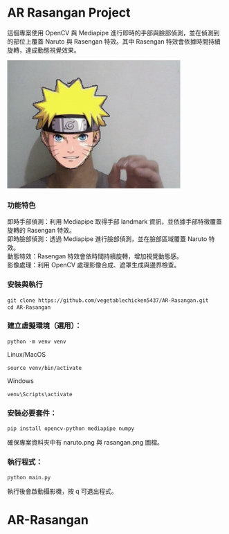 # AR Rasangan Project  
這個專案使用 OpenCV 與 Mediapipe 進行即時的手部與臉部偵測，並在偵測到的部位上覆蓋 Naruto 與 Rasengan 特效。其中 Rasengan 特效會依據時間持續旋轉，達成動態視覺效果。  

![](https://github.com/vegetablechicken5437/AR-Rasangan/blob/main/rasangan_demo.gif)

### 功能特色
即時手部偵測：利用 Mediapipe 取得手部 landmark 資訊，並依據手部特徵覆蓋旋轉的 Rasengan 特效。  
即時臉部偵測：透過 Mediapipe 進行臉部偵測，並在臉部區域覆蓋 Naruto 特效。  
動態特效：Rasengan 特效會依時間持續旋轉，增加視覺動態感。  
影像處理：利用 OpenCV 處理影像合成、遮罩生成與邊界檢查。  

### 安裝與執行
```
git clone https://github.com/vegetablechicken5437/AR-Rasangan.git
cd AR-Rasangan
```

### 建立虛擬環境（選用）：
```
python -m venv venv
```
Linux/MacOS
```
source venv/bin/activate  
```
Windows
```
venv\Scripts\activate     
```

### 安裝必要套件：
```
pip install opencv-python mediapipe numpy
```
確保專案資料夾中有 naruto.png 與 rasangan.png 圖檔。  

### 執行程式：
```
python main.py
```
執行後會啟動攝影機，按 q 可退出程式。  
# AR-Rasangan
